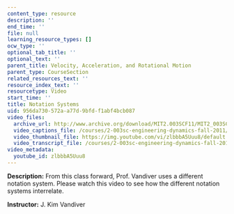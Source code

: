 ```yaml
---
content_type: resource
description: ''
end_time: ''
file: null
learning_resource_types: []
ocw_type: ''
optional_tab_title: ''
optional_text: ''
parent_title: Velocity, Acceleration, and Rotational Motion
parent_type: CourseSection
related_resources_text: ''
resource_index_text: ''
resourcetype: Video
start_time: ''
title: Notation Systems
uid: 956da730-572a-a77d-9bfd-f1abf4bcb087
video_files:
  archive_url: http://www.archive.org/download/MIT2.003SCF11/MIT2_003SCF11_lec14b_300k.mp4
  video_captions_file: /courses/2-003sc-engineering-dynamics-fall-2011/206ee65ed99858b4ae1bf07cf9755020_zlbbbA5Uuu8.vtt
  video_thumbnail_file: https://img.youtube.com/vi/zlbbbA5Uuu8/default.jpg
  video_transcript_file: /courses/2-003sc-engineering-dynamics-fall-2011/60aa07f51c3458ea1a529d6f81c75fe7_zlbbbA5Uuu8.pdf
video_metadata:
  youtube_id: zlbbbA5Uuu8
---
```


**Description:** From this class forward, Prof. Vandiver uses a different notation system. Please watch this video to see how the different notation systems interrelate.

**Instructor:** J. Kim Vandiver



